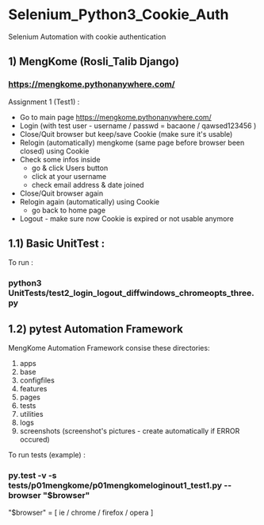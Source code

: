 # Selenium_Python3_Cookie_Auth
Selenium Automation with cookie authentication

## 1) MengKome (Rosli_Talib Django)
### https://mengkome.pythonanywhere.com/ 

Assignment 1 (Test1) :

- Go to main page https://mengkome.pythonanywhere.com/
- Login (with test user - username / passwd = bacaone / qawsed123456 )
- Close/Quit browser but keep/save Cookie (make sure it's usable)
- Relogin (automatically) mengkome (same page before browser been closed) using Cookie
- Check some infos inside 
  - go & click Users button
  - click at your username
  - check email address & date joined
- Close/Quit browser again
- Relogin again (automatically) using Cookie
  - go back to home page
- Logout - make sure now Cookie is expired or not usable anymore

## 1.1) Basic UnitTest :

To run :

### python3 UnitTests/test2_login_logout_diffwindows_chromeopts_three.py

## 1.2) pytest Automation Framework

MengKome Automation Framework consise these directories:

1) apps
2) base
3) configfiles
4) features
5) pages
6) tests
7) utilities
8) logs
9) screenshots (screenshot's pictures - create automatically if ERROR occured)

To run tests (example) :

### py.test -v -s tests/p01mengkome/p01mengkomeloginout1_test1.py --browser "$browser"

"$browser" = [ ie / chrome / firefox / opera ]
